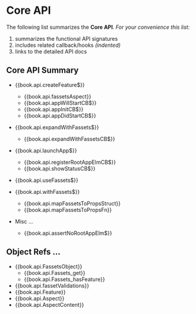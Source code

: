 # Core API

The following list summarizes the **Core API**.  _For your convenience
this list:_

1. summarizes the functional API signatures
1. includes related callback/hooks _(indented)_
1. links to the detailed API docs

## Core API Summary

* {{book.api.createFeature$}}
  * {{book.api.fassetsAspect}}
  * {{book.api.appWillStartCB$}}
  * {{book.api.appInitCB$}}
  * {{book.api.appDidStartCB$}}


* {{book.api.expandWithFassets$}}
  * {{book.api.expandWithFassetsCB$}}


* {{book.api.launchApp$}}
  * {{book.api.registerRootAppElmCB$}}
  * {{book.api.showStatusCB$}}


* {{book.api.useFassets$}}


* {{book.api.withFassets$}}
  * {{book.api.mapFassetsToPropsStruct}}
  * {{book.api.mapFassetsToPropsFn}}


* Misc ...
  * {{book.api.assertNoRootAppElm$}}



## Object Refs ...

* {{book.api.FassetsObject}}
  * {{book.api.Fassets_get}}
  * {{book.api.Fassets_hasFeature}}
* {{book.api.fassetValidations}}
* {{book.api.Feature}}
* {{book.api.Aspect}}
* {{book.api.AspectContent}}
